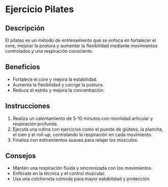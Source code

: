 # Ejercicio Pilates

## Descripción
El pilates es un método de entrenamiento que se enfoca en fortalecer el core, mejorar la postura y aumentar la flexibilidad mediante movimientos controlados y una respiración consciente.

## Beneficios
- Fortalece el core y mejora la estabilidad.
- Aumenta la flexibilidad y corrige la postura.
- Reduce el estrés y mejora la concentración.

## Instrucciones
1. Realiza un calentamiento de 5-10 minutos con movilidad articular y respiración profunda.
2. Ejecuta una rutina con ejercicios como el puente de glúteos, la plancha, el cien y el roll-up, controlando la respiración en cada movimiento.
3. Finaliza con estiramientos suaves para relajar los músculos.

## Consejos
- Mantén una respiración fluida y sincronizada con los movimientos.
- Enfócate en la técnica y el control muscular.
- Usa una colchoneta cómoda para mayor estabilidad y protección.